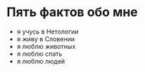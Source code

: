 # Пять  фактов обо мне
- я учусь в Нетологии
- я живу в Словении
- я люблю животных
- я люблю спать
- я люблю людей
  

